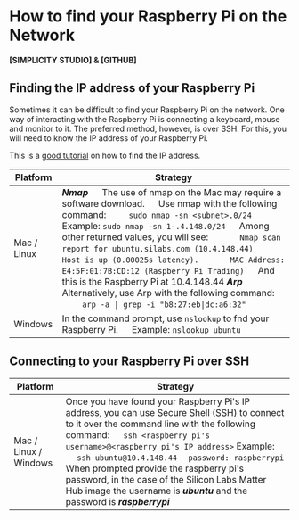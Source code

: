 # How to find your Raspberry Pi on the Network

**[SIMPLICITY STUDIO] & [GITHUB]**
## Finding the IP address of your Raspberry Pi

Sometimes it can be difficult to find your Raspberry Pi on the network. One way of interacting with the Raspberry Pi is connecting a keyboard, mouse and monitor to it. The preferred method, however, is over SSH. For this, you will need to know the IP address of your Raspberry Pi.

This is a [good tutorial](https://raspberryexpert.com/find-raspberry-pi-ip-address/) on how to find the IP address.


| Platform | Strategy |
| -------- | -------- | 
| Mac / Linux | ***Nmap***   &emsp; The use of nmap on the Mac may require a software download.   &emsp; Use nmap with the following command:   &emsp;&emsp; `sudo nmap -sn <subnet>.0/24`    &emsp; Example: `sudo nmap -sn 1-.4.148.0/24`    &emsp; Among other returned values, you will see:   &emsp;&emsp;&emsp; `Nmap scan report for ubuntu.silabs.com (10.4.148.44)`   &emsp;&emsp;&emsp; `Host is up (0.00025s latency).`   &emsp;&emsp;&emsp; `MAC Address: E4:5F:01:7B:CD:12 (Raspberry Pi Trading)`    &emsp; And this is the Raspberry Pi at 10.4.148.44    ***Arp***   &emsp; Alternatively, use Arp with the following command:   &emsp;&emsp; `arp -a \| grep -i "b8:27:eb\|dc:a6:32"` |
| Windows | In the command prompt, use `nslookup` to fnd your Raspberry Pi.   &emsp; Example: `nslookup ubuntu` |

   

## Connecting to your Raspberry Pi over SSH

| Platform | Strategy |
| -------- | -------- | 
| Mac / Linux / Windows | Once you have found your Raspberry Pi's IP address, you can use Secure Shell (SSH) to connect to it over the command line with the following command:   &emsp; `ssh <raspberry pi's username>@<raspberry pi's IP address>`    Example:   &emsp; `ssh ubuntu@10.4.148.44`   &emsp;`password: raspberrypi`    When prompted provide the raspberry pi's password, in the case of the Silicon Labs Matter Hub image the username is ***ubuntu*** and the password is ***raspberrypi*** | 
